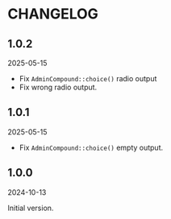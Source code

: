# CHANGELOG

## 1.0.2

2025-05-15

- Fix `AdminCompound::choice()` radio output
- Fix wrong radio output.

## 1.0.1

2025-05-15

- Fix `AdminCompound::choice()` empty output.

## 1.0.0

2024-10-13

Initial version.
